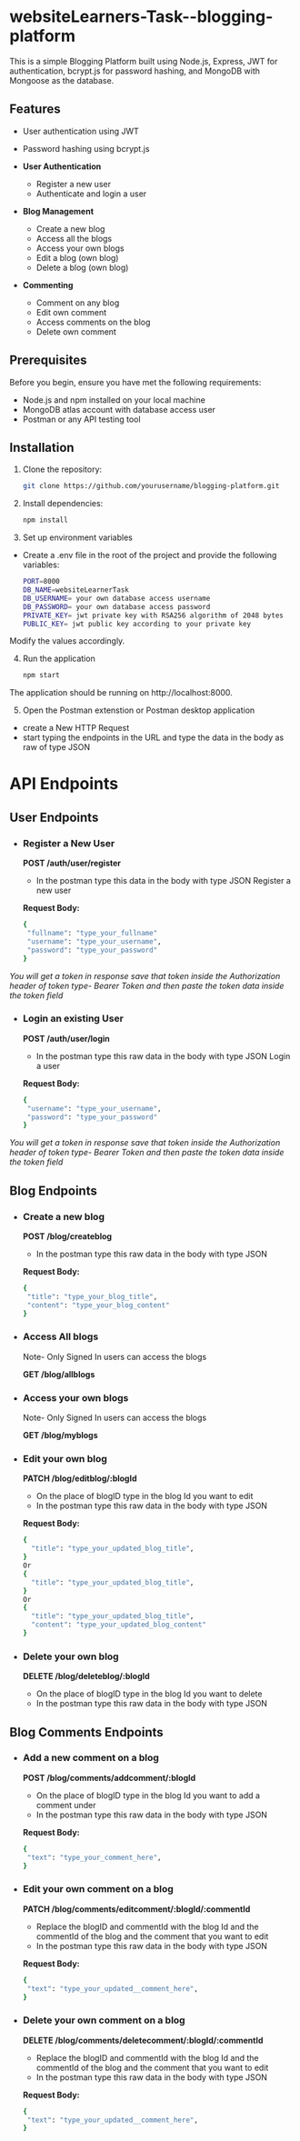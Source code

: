 # websiteLearners-Task--blogging-platform

This is a simple Blogging Platform built using Node.js, Express, JWT for authentication, bcrypt.js for password hashing, and MongoDB with Mongoose as the database.

## Features

- User authentication using JWT
- Password hashing using bcrypt.js
- **User Authentication**
  - Register a new user
  - Authenticate and login a user

- **Blog Management**
  - Create a new blog
  - Access all the blogs
  - Access your own blogs
  - Edit a blog (own blog)
  - Delete a blog (own blog)

- **Commenting**
  - Comment on any blog
  - Edit own comment
  - Access comments on the blog
  - Delete own comment

## Prerequisites

Before you begin, ensure you have met the following requirements:

- Node.js and npm installed on your local machine
- MongoDB atlas account with database access user
- Postman or any API testing tool

## Installation

1. Clone the repository:

   ```bash
   git clone https://github.com/yourusername/blogging-platform.git

2. Install dependencies:

   ```bash
   npm install

3. Set up environment variables
- Create a .env file in the root of the project and provide the following variables:

    ```bash
    PORT=8000
    DB_NAME=websiteLearnerTask
    DB_USERNAME= your own database access username
    DB_PASSWORD= your own database access password
    PRIVATE_KEY= jwt private key with RSA256 algorithm of 2048 bytes
    PUBLIC_KEY= jwt public key according to your private key
Modify the values accordingly.


4. Run the application

     ```bash
    npm start
The application should be running on http://localhost:8000.

5. Open the Postman extenstion or Postman desktop application 
  - create a New HTTP Request
- start typing the endpoints in the URL and type the data in the body as raw of type JSON

 

# API Endpoints

## User Endpoints

- ### Register a New User

    **POST /auth/user/register**

    - In the postman type this data in the body with type JSON
    Register a new user

    **Request Body:**

    ```bash
    {
     "fullname": "type_your_fullname"
     "username": "type_your_username",
     "password": "type_your_password"
    }
*You will get a token in response save that token inside the Authorization header of token type- Bearer Token and then paste the token data inside the token field*
- ### Login an existing User

    **POST /auth/user/login**

    - In the postman type this raw data in the body with type JSON
    Login a user

    **Request Body:**

    ```bash
    {
     "username": "type_your_username",
     "password": "type_your_password"
    }
*You will get a token in response save that token inside the Authorization header of token type- Bearer Token and then paste the token data inside the token field*

## Blog Endpoints

- ### Create a new blog

    **POST /blog/createblog**

    - In the postman type this raw data in the body with type JSON
    

    **Request Body:**

    ```bash
    {
     "title": "type_your_blog_title",
     "content": "type_your_blog_content"
    }

- ### Access All blogs
    Note- Only Signed In users can access the blogs

    **GET /blog/allblogs**

- ### Access your own blogs
    Note- Only Signed In users can access the blogs

    **GET /blog/myblogs**

- ### Edit your own blog

    **PATCH /blog/editblog/:blogId**

    - On the place of blogID type in the blog Id you want to edit
    - In the postman type this raw data in the body with type JSON
    
    **Request Body:**

    ```bash
    {
      "title": "type_your_updated_blog_title",
    }
    Or 
    {
      "title": "type_your_updated_blog_title",
    }
    Or 
    {
      "title": "type_your_updated_blog_title",
      "content": "type_your_updated_blog_content"
    }

- ### Delete your own blog

    **DELETE /blog/deleteblog/:blogId**

    - On the place of blogID type in the blog Id you want to delete
    - In the postman type this raw data in the body with type JSON
    
## Blog Comments Endpoints

- ### Add a new comment on a blog

    **POST /blog/comments/addcomment/:blogId**

     - On the place of blogID type in the blog Id you want to add a comment under
    - In the postman type this raw data in the body with type JSON
    
    **Request Body:**

    ```bash
    {
     "text": "type_your_comment_here",
    }
- ### Edit your own comment on a blog

    **PATCH /blog/comments/editcomment/:blogId/:commentId**

     - Replace the blogID and commentId with the blog Id and the commentId of the blog and the comment that you want to edit 
    - In the postman type this raw data in the body with type JSON
    
    **Request Body:**

    ```bash
    {
     "text": "type_your_updated__comment_here",
    }

- ### Delete your own comment on a blog

    **DELETE /blog/comments/deletecomment/:blogId/:commentId**

     - Replace the blogID and commentId with the blog Id and the commentId of the blog and the comment that you want to edit 
    - In the postman type this raw data in the body with type JSON
    
    **Request Body:**

    ```bash
    {
     "text": "type_your_updated__comment_here",
    }
